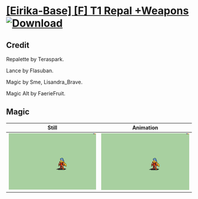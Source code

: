 # [\[Eirika-Base\] \[F\] T1 Repal +Weapons](./) [![Download](https://img.shields.io/badge/Download--red?style=social&logo=github)](https://minhaskamal.github.io/DownGit/#/home?url=https://github.com/Klokinator/FE-Repo/tree/main/Battle%20Animations%2FLords%20-%20FE8%20Types%2F%5BEirika-Base%5D%20%5BF%5D%20T1%20Repal%20%2BWeapons%2F6.%20Magic%20Alt)

## Credit

Repalette by Teraspark.

Lance by Flasuban.

Magic by Sme, Lisandra_Brave.

Magic Alt by FaerieFruit.

## Magic

| Still | Animation |
| :---: | :-------: |
| ![Magic still](./Magic_000.png) | ![Magic animation](./Magic.gif) |
